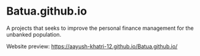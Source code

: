 # Batua.github.io
A projects that seeks to improve the personal finance management for the unbanked population.

Website preview: https://aayush-khatri-12.github.io/Batua.github.io/
